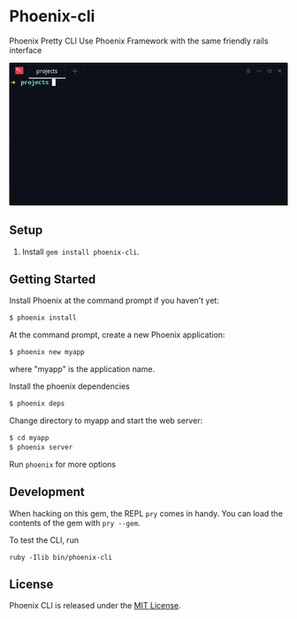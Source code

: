 Phoenix-cli
=================

Phoenix Pretty CLI
Use Phoenix Framework with the same friendly rails interface

![Alt Text](screenshot.gif)

## Setup

1. Install `gem install phoenix-cli`.

## Getting Started

Install Phoenix at the command prompt if you haven't yet:

```bash
$ phoenix install
```

At the command prompt, create a new Phoenix application:

```bash
$ phoenix new myapp
```

where "myapp" is the application name.


Install the phoenix dependencies

```bash
$ phoenix deps
```

Change directory to myapp and start the web server:

```bash
$ cd myapp
$ phoenix server
```

Run `phoenix` for more options


## Development

When hacking on this gem, the REPL `pry` comes in handy. You can load the
contents of the gem with `pry --gem`.

To test the CLI, run

    ruby -Ilib bin/phoenix-cli


## License

Phoenix CLI is released under the [MIT License](http://www.opensource.org/licenses/MIT).

